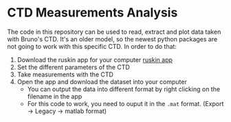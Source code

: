# CTD Measurements Analysis

The code in this repository can be used to read, extract and plot data taken with Bruno's CTD. It's an older model, so the newest python packages 
are not going to work with this specific CTD. 
In order to do that:
1. Download the ruskin app for your computer [ruskin app](https://rbr-global.com/products/software/)
2. Set the different parameters of the CTD
3. Take measurements with the CTD
4. Open the app and download the dataset into your computer
    - You can output the data into different format by right clicking on the filename in the app
    - For this code to work, you need to ouput it in the `.mat` format. (Export -> Legacy -> matlab format)  